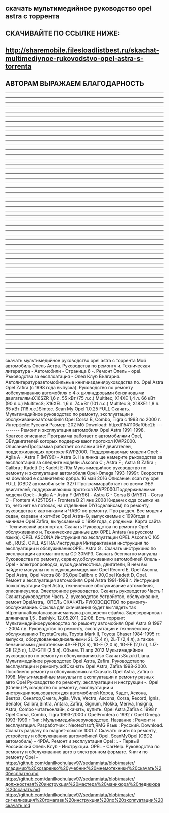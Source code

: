 скачать мультимедийное руководство opel astra с торрента
--------------------------------------------------
СКАЧИВАЙТЕ ПО ССЫЛКЕ НИЖЕ:
--------------------------------------------------
http://sharemobile.filesloadlistbest.ru/skachat-multimediynoe-rukovodstvo-opel-astra-s-torrenta
--------------------------------------------------
АВТОРАМ ВЫРАЖАЕМ БЛАГОДАРНОСТЬ
--------------------------------------------------
--------------------------------------------------
--------------------------------------------------
--------------------------------------------------
--------------------------------------------------
--------------------------------------------------
--------------------------------------------------
--------------------------------------------------
--------------------------------------------------
--------------------------------------------------
--------------------------------------------------
--------------------------------------------------
--------------------------------------------------
--------------------------------------------------
--------------------------------------------------
--------------------------------------------------
--------------------------------------------------
--------------------------------------------------
--------------------------------------------------
--------------------------------------------------
--------------------------------------------------
--------------------------------------------------
--------------------------------------------------
--------------------------------------------------
--------------------------------------------------
--------------------------------------------------
--------------------------------------------------
--------------------------------------------------
--------------------------------------------------
--------------------------------------------------
--------------------------------------------------
--------------------------------------------------
--------------------------------------------------
--------------------------------------------------
--------------------------------------------------
--------------------------------------------------
--------------------------------------------------
--------------------------------------------------
--------------------------------------------------
--------------------------------------------------
--------------------------------------------------
--------------------------------------------------
--------------------------------------------------
--------------------------------------------------
--------------------------------------------------
--------------------------------------------------
--------------------------------------------------
--------------------------------------------------
--------------------------------------------------
--------------------------------------------------
--------------------------------------------------
--------------------------------------------------
--------------------------------------------------
--------------------------------------------------
--------------------------------------------------
--------------------------------------------------
--------------------------------------------------
скачать мультимедийное руководство opel astra с торрента Мой автомобиль Опель Астра. Руководства по ремонту и. Техническая литература - Автомобили - Страница 6 -. Ремонт Опель - opel. Ръководства за експлоатация - Опел Клуб България. Автолитератураавтомобильные книгиизданияруководства по. Opel Astra  Opel Zafira (с 1998 года выпуска). Руководство по ремонту иобслуживанию автомобиля с 4-х цилиндровыми бензиновыми двигателямиX16SZR 1,6 л.  55 кВт (75 л.с.) Multitec; X14XE 1,4 л.  66 кВт (90 л.с.) MultitecS; X16XEL 1,6 л.  74 кВт (101 л.с.) Multitec S; X18XE1 1,8 л.  85 кВт (116 л.с.)Simtec. Scan My Opel 1.0.25 FULL Скачать. Мультимедийное руководство по ремонту, эксплуатации и обслуживаниюавтомобиля Opel Corsa B, Combo, Tigra с 1993 по 2000 г.  Интерфейс:Русский Размер: 202 Мб Download: http:dl1541106af0bc2b ---------- Ремонт и эксплуатация автомобиля Opel Astra 1991-1998. Краткое описание: Программа работает с автомобилями Opel, ЭБУдвигателей которых поддерживают протокол KWP2000. Описание:Программа работает со всеми ЭБУ двигателей, поддерживающих протоколKWP2000. Поддерживаемые модели Opel: - Agila A - Astra F (MY96) - Astra G. На линка ще намерите ръководства за експлоатация за следните модели :Ascona С ; Astra F ; Astra G  Zafira ; Calibra ; Kadett D ; Kadett E  :19a:Мультимедийное руководство по ремонту и эксплуатации автомобиля Opel-Omega 1993-1999г.  Скоростта на download е сравнително добра. 16 май 2016  Описание: scan my opel FULL (OBD2  автомобильelm 327) Программаработает со всеми ЭБУ двигателей, поддерживающих протокол KWP2000.Поддерживаемые модели Opel: - Agila A - Astra F (MY96) - Astra G - Corsa B (MY97) - Corsa C - Frontera A (25TDS) - Frontera B
21 янв 2008  Кидаем сюда ссылки на то, чего нет на потоках, на отдельные DIY(сделайсам) по ремонту, руководства с картинками и ЧАВО по ремонту. Про раздел. Все модели седан, караван и хетчбэк Opel Astra-G, выпускаемые с 1998года и минивэн Opel Zafira, выпускаемый с 1999 года, с рядными. Карта сайта   - Технический автопортал. Скачать Руководства по ремонту Opel обслуживанию и. Технические данные для OPEL Antara (на русском языке). OPEL ASCONA.Инструкция по эксплуатации OPEL Ascona C (65 мб., RUS). OPEL ASTRA.Инструкция  Интерактивная инструкция по эксплуатации и обслуживаниюOPEL Astra G . Скачать инструкцию по эксплуатации автомагнитолы CD 30MP3. Скачать бесплатно мануалы - Руководства по ремонту, сервису,обслуживанию автомобилей Опель - Opel - электропроводка, кузов,диагностика, двигатели,  В нем вы найдете мануалы по следующиммоделям: Opel Record E, Opel Ascona, Opel Astra, Opel Vectra 88-95,OpelCalibra с 90,Opel Kadett D, Opel. Ремонт и эксплуатация автомобиля Opel Astra 1991-1998 г. Инструкция поэксплуатации Opel Astra, техническое обслуживание автомобиля, описаниеузлов. Электронное руководство. Скачать руководство Часть 1 Скачатьруководство Часть 2. руководство Устройство, обслуживание, ремонт OpelAstra,. ОПЕЛЬ СКАЧАТЬ РУКОВОДСТВО по ремонту-обслуживание. Ссылка для скачивания будет выглядеть так http:manualtoyotaназваниемануала.расширени ефайла. Зарезервировал дляначала 1,5 . Bashlyk. 12.05.2011, 22:08. Есть торрент: Мультимедийноеруководство по ремонту автомобиля Opel Astra G 1997 - 2004 г.в. Руководство по ремонту, эксплуатации и техническому обслуживанию ToyotaCresta, Toyota Mark II, Toyota Chaser 1984-1995 гг. выпуска, оборудованныхдизельными 2L (2,4 л), 2L-T (2,4 л), а также бензиновыми двигателями 4S-FE(1,8 л), 1G-E (2,0 л), 1G-FE (2,0 л), 1JZ-GE (2,5 л), 1JZ-GTE (2,5 л). Объем. 11 апр 2012  Мультимедийное руководство по ремонту и обслуживанию.iso СкачатьSuzuki Liana. Мультимедийное руководство  Opel Astra, Zafira. Руководствопо эксплуатации и ремонту.pdfСкачать Opel Astra, Zafira 1998-2000. Пособиепо ремонту и обслуживанию.rarСкачать Opel Astra, Zafira с 1998. Мультимедийные мануалы по експлуатации и ремонту разных авто
Opel Руководство по ремонту, эксплуатации и инструкции -. Opel (Опель) Руководство по ремонту, эксплуатации и инструкциипользователя для автомобилей Корса, Кадет, Аскона, Вектра, Сенатор,Омега,  Agila, Viva, Vectra, Ascona, Corsa, Record, Ignis, Senator, Calibra,Sintra, Antara, Zafira, Signum, Mokka, Meriva, Insignia, Astra, Combo читатьонлайн, скачать, купить. Opel Astra,Zafira c 1998 г Opel Corsa, Combo, Tigra 1993-2000 г OpelFrontera c 1992 г Opel Omega 1993-1999 г Тип : Мультимедийноеруководство. Название : Ремонт и эксплуатация. Разработчик : Neotechsoft,RMG Язык : Русский. Download. Скачать раздачу по magnet-ссылке  1001.7. Скачать книги по ремонту, устройству и обслуживанию автомобилей Opel. ScanMyOpel (OBD2  автомобиль) - 4PDA. Ремонт и эксплуатация Opel ::. - Первый Российский Опель Клуб - Инструкции. OPEL - CarHelp. Руководства по ремонту и обслуживанию авто в электронном формате. Книги по ремонту Opel -
https://github.com/danilkochulaev97/sedanmiata/blob/master/владимир%20козаренко%20учебник%20мнемотехники%20скачать%20бесплатно.md
https://github.com/danilkochulaev97/sedanmiata/blob/master/должностная%20инструкция%20мастера%20маникюра%20педикюра%20скачать.md
https://github.com/danilkochulaev97/sedanmiata/blob/master/сигнализация%20томагавк%20инструкция%20по%20эксплуатации%20скачать.md